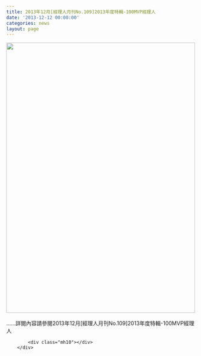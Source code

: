 ```yaml
---
title: 2013年12月[經理人月刊No.109]2013年度特輯-100MVP經理人
date: '2013-12-12 00:00:00'
categories: news
layout: page
---
```


<div class="text">
			<div>
	<img alt="" src="http://www.leishan.com.tw/UserFiles/images/%E7%A3%8A%E5%B1%B1%E6%96%B0%E8%81%9E/%E7%A3%8A%E5%B1%B1%E9%9B%9C%E8%AA%8C/201312%5B%E7%B6%93%E7%90%86%E4%BA%BA%E6%9C%88%E5%88%8ANo.109%5D2013%E5%B9%B4%E5%BA%A6%E7%89%B9%E8%BC%AF-100MVP%E7%B6%93%E7%90%86%E4%BA%BAP.131.jpg" style="width: 500px; height: 714px;"></div>
<div>
	&nbsp;</div>
<div>
	......詳閱內容請參閱2013年12月[經理人月刊No.109]2013年度特輯-100MVP經理人</div>

			<div class="mh10"></div>
		</div>